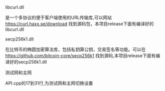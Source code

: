 libcurl.dll

是一个多协议的便于客户端使用的URL传输库,可以网站 https://curl.haxx.se/download 找到源码包，本项目release下面有编译好的libcurl.dll

secp256k1.dll

在比特币的椭圆加密算法库，包括私钥算公钥，交易签名等功能。可以在 https://github.com/bitcoin-core/secp256k1 找到源码,本项目release下面有编译好的secp256k1.dll

测试网和主网

API.cpp的17到31行,为测试网和主网切换设置
